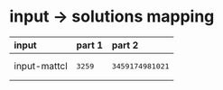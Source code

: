 # input -> solutions mapping
|input|part 1|part 2|
|:---|:---|:---|
|input-mattcl|<pre>3259</pre>|<pre>3459174981021</pre>|
